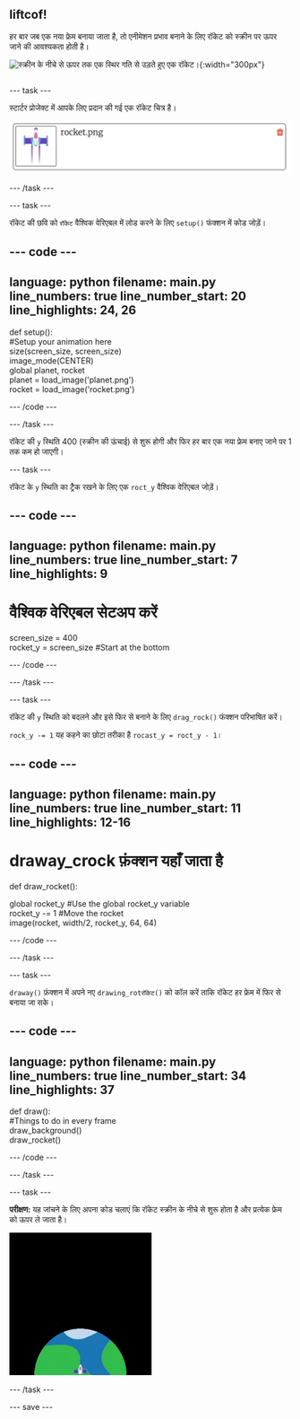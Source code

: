 ## liftcof!

<div style="display: flex; flex-wrap: wrap">
<div style="flex-basis: 200px; flex-grow: 1; margin-right: 15px;">
हर बार जब एक नया फ्रेम बनाया जाता है, तो एनीमेशन प्रभाव बनाने के लिए रॉकेट को स्क्रीन पर ऊपर जाने की आवश्यकता होती है।
</div>
<div>

![स्क्रीन के नीचे से ऊपर तक एक स्थिर गति से उड़ते हुए एक रॉकेट।](images/flight.gif){:width="300px"}

</div>
</div>

--- task ---

स्टार्टर प्रोजेक्ट में आपके लिए प्रदान की गई एक रॉकेट चित्र है।

![Trinket इमेज लाइब्रेरी में रॉकेट की छवि।](images/trinket_rocket_image.png)

--- /task ---

--- task ---

रॉकेट की छवि को `रॉकेट` वैश्विक वेरिएबल में लोड करने के लिए `setup()` फंक्शन में कोड जोड़ें।

--- code ---
---
language: python filename: main.py line_numbers: true line_number_start: 20
line_highlights: 24, 26
---

def setup():   
#Setup your animation here   
size(screen_size, screen_size)   
image_mode(CENTER)   
global planet, rocket   
planet = load_image('planet.png')    
rocket = load_image('rocket.png')

--- /code ---

--- /task ---

रॉकेट की `y` स्थिति 400 (स्क्रीन की ऊंचाई) से शुरू होगी और फिर हर बार एक नया फ्रेम बनाए जाने पर 1 तक कम हो जाएगी।

--- task ---

रॉकेट के `y` स्थिति का ट्रैक रखने के लिए एक `roct_y` वैश्विक वेरिएबल जोड़ें।

--- code ---
---
language: python filename: main.py line_numbers: true line_number_start: 7
line_highlights: 9
---

# वैश्विक वेरिएबल सेटअप करें
screen_size = 400    
rocket_y = screen_size #Start at the bottom

--- /code ---

--- /task ---

--- task ---

रॉकेट की `y` स्थिति को बदलने और इसे फिर से बनाने के लिए `drag_rock()` फंक्शन परिभाषित करें।

`rock_y -= 1` यह कहने का छोटा तरीका है `rocast_y = roct_y - 1`।

--- code ---
---
language: python filename: main.py line_numbers: true line_number_start: 11
line_highlights: 12-16
---

# draway_crock फ़ंक्शन यहाँ जाता है
def draw_rocket():

  global rocket_y #Use the global rocket_y variable    
rocket_y -= 1 #Move the rocket    
image(rocket, width/2, rocket_y, 64, 64)


--- /code ---

--- /task ---

--- task ---

`draway()` फ़ंक्शन में अपने नए `drawing_rotरॉकेट()` को कॉल करें ताकि रॉकेट हर फ्रेम में फिर से बनाया जा सके।

--- code ---
---
language: python filename: main.py line_numbers: true line_number_start: 34
line_highlights: 37
---

def draw():   
#Things to do in every frame   
draw_background()   
draw_rocket()


--- /code ---

--- /task ---

--- task ---

**परीक्षण:** यह जांचने के लिए अपना कोड चलाएं कि रॉकेट स्क्रीन के नीचे से शुरू होता है और प्रत्येक फ्रेम को ऊपर ले जाता है।

![रॉकेट की छवि स्क्रीन के आधे रास्ते में।](images/trinket_rocket_fly.gif)

--- /task ---

--- save ---
